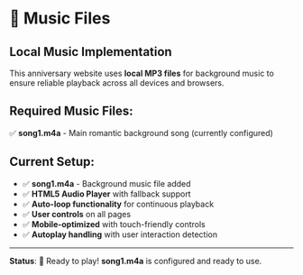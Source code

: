# 🎵 Music Files

## Local Music Implementation

This anniversary website uses **local MP3 files** for background music to ensure reliable playback across all devices and browsers.

## Required Music Files:

✅ **song1.m4a** - Main romantic background song (currently configured)

## Current Setup:

- ✅ **song1.m4a** - Background music file added
- ✅ **HTML5 Audio Player** with fallback support
- ✅ **Auto-loop functionality** for continuous playback  
- ✅ **User controls** on all pages
- ✅ **Mobile-optimized** with touch-friendly controls
- ✅ **Autoplay handling** with user interaction detection

---

**Status**: 🎵 Ready to play! **song1.m4a** is configured and ready to use.
